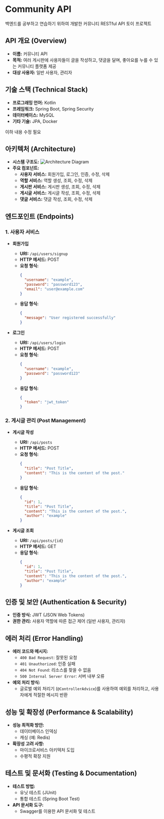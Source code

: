# Community API

백엔드를 공부하고 연습하기 위하여 개발한 커뮤니티 RESTful API 토이 프로젝트

## API 개요 (Overview)
- **이름:** 커뮤니티 API
- **목적:** 여러 게시판에 사용자들이 글을 작성하고, 댓글을 달며, 좋아요를 누를 수 있는 커뮤니티 플랫폼 제공
- **대상 사용자:** 일반 사용자, 관리자

## 기술 스택 (Technical Stack)
- **프로그래밍 언어:** Kotlin
- **프레임워크:** Spring Boot, Spring Security
- **데이터베이스:** MySQL
- **기타 기술:** JPA, Docker

이하 내용 수정 필요

## 아키텍처 (Architecture)
- **시스템 구조도:**
  ![Architecture Diagram](링크)
- **주요 컴포넌트:**
  - **사용자 서비스:** 회원가입, 로그인, 인증, 수정, 삭제
  - **역할 서비스:** 역할 생성, 조회, 수정, 삭제
  - **게시판 서비스:** 게시판 생성, 조회, 수정, 삭제
  - **게시글 서비스:** 게시글 작성, 조회, 수정, 삭제
  - **댓글 서비스:** 댓글 작성, 조회, 수정, 삭제

## 엔드포인트 (Endpoints)
### 1. 사용자 서비스
- **회원가입**
  - **URI:** `/api/users/signup`
  - **HTTP 메서드:** POST
  - **요청 형식:**
    ```json
    {
      "username": "example",
      "password": "password123",
      "email": "user@example.com"
    }
    ```
  - **응답 형식:**
    ```json
    {
      "message": "User registered successfully"
    }
    ```

- **로그인**
  - **URI:** `/api/users/login`
  - **HTTP 메서드:** POST
  - **요청 형식:**
    ```json
    {
      "username": "example",
      "password": "password123"
    }
    ```
  - **응답 형식:**
    ```json
    {
      "token": "jwt_token"
    }
    ```

### 2. 게시글 관리 (Post Management)
- **게시글 작성**
  - **URI:** `/api/posts`
  - **HTTP 메서드:** POST
  - **요청 형식:**
    ```json
    {
      "title": "Post Title",
      "content": "This is the content of the post."
    }
    ```
  - **응답 형식:**
    ```json
    {
      "id": 1,
      "title": "Post Title",
      "content": "This is the content of the post.",
      "author": "example"
    }
    ```

- **게시글 조회**
  - **URI:** `/api/posts/{id}`
  - **HTTP 메서드:** GET
  - **응답 형식:**
    ```json
    {
      "id": 1,
      "title": "Post Title",
      "content": "This is the content of the post.",
      "author": "example"
    }
    ```

## 인증 및 보안 (Authentication & Security)
- **인증 방식:** JWT (JSON Web Tokens)
- **권한 관리:** 사용자 역할에 따른 접근 제어 (일반 사용자, 관리자)

## 에러 처리 (Error Handling)
- **에러 코드와 메시지:**
  - `400 Bad Request`: 잘못된 요청
  - `401 Unauthorized`: 인증 실패
  - `404 Not Found`: 리소스를 찾을 수 없음
  - `500 Internal Server Error`: 서버 내부 오류
- **예외 처리 방식:**
  - 글로벌 예외 처리기 (`@ControllerAdvice`)를 사용하여 예외를 처리하고, 사용자에게 적절한 메시지 반환

## 성능 및 확장성 (Performance & Scalability)
- **성능 최적화 방안:**
  - 데이터베이스 인덱싱
  - 캐싱 (예: Redis)
- **확장성 고려 사항:**
  - 마이크로서비스 아키텍처 도입
  - 수평적 확장 지원

## 테스트 및 문서화 (Testing & Documentation)
- **테스트 방법:**
  - 유닛 테스트 (JUnit)
  - 통합 테스트 (Spring Boot Test)
- **API 문서화 도구:**
  - Swagger를 이용한 API 문서화 및 테스트
